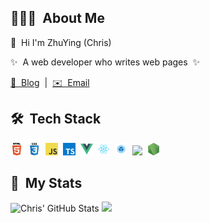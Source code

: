 ## 🦸🏻‍♂️ &nbsp;About Me

<p>👋 &nbsp;Hi I'm ZhuYing (Chris) </p>
<p>✨ &nbsp;A web developer who writes web pages&nbsp; ✨</p>

[📖 &nbsp;Blog](http://chrisying.cn/)
&nbsp;|&nbsp;
[✉️ &nbsp;Email](1633711653@qq.com)

## 🛠 &nbsp;Tech Stack
<code><img height="20" src="https://raw.githubusercontent.com/github/explore/80688e429a7d4ef2fca1e82350fe8e3517d3494d/topics/html/html.png"></code>&nbsp;
<code><img height="20" src="https://raw.githubusercontent.com/github/explore/80688e429a7d4ef2fca1e82350fe8e3517d3494d/topics/css/css.png"></code>&nbsp;
<code><img height="20" src="https://raw.githubusercontent.com/github/explore/80688e429a7d4ef2fca1e82350fe8e3517d3494d/topics/javascript/javascript.png"></code>&nbsp;
<code><img height="20" src="https://raw.githubusercontent.com/github/explore/80688e429a7d4ef2fca1e82350fe8e3517d3494d/topics/typescript/typescript.png"></code>&nbsp;
<code><img height="20" src="https://raw.githubusercontent.com/github/explore/80688e429a7d4ef2fca1e82350fe8e3517d3494d/topics/vue/vue.png"></code>&nbsp;
<code><img height="20" src="https://raw.githubusercontent.com/github/explore/80688e429a7d4ef2fca1e82350fe8e3517d3494d/topics/react/react.png"></code>&nbsp;
<code><img height="20" src="https://raw.githubusercontent.com/github/explore/80688e429a7d4ef2fca1e82350fe8e3517d3494d/topics/webpack/webpack.png"></code>&nbsp;
<code><img height="20" src="https://vitejs.dev/logo.svg"></code>&nbsp;
<code><img height="20" src="https://raw.githubusercontent.com/github/explore/80688e429a7d4ef2fca1e82350fe8e3517d3494d/topics/nodejs/nodejs.png"></code>

## 🍁 &nbsp;My Stats

<div>
  <img height="150em" src="https://github-readme-stats.vercel.app/api?username=chris-zhu&show_icons=true&theme=tokyonight" alt="Chris' GitHub Stats"/>
  <img height="150em" src="https://github-readme-stats.vercel.app/api/top-langs/?username=chris-zhu&layout=compact&theme=tokyonight" />
</div>
